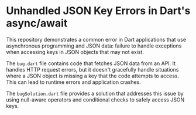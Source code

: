# Unhandled JSON Key Errors in Dart's async/await

This repository demonstrates a common error in Dart applications that use asynchronous programming and JSON data: failure to handle exceptions when accessing keys in JSON objects that may not exist.

The `bug.dart` file contains code that fetches JSON data from an API.  It handles HTTP request errors, but it doesn't gracefully handle situations where a JSON object is missing a key that the code attempts to access. This can lead to runtime errors and application crashes.

The `bugSolution.dart` file provides a solution that addresses this issue by using null-aware operators and conditional checks to safely access JSON keys.
